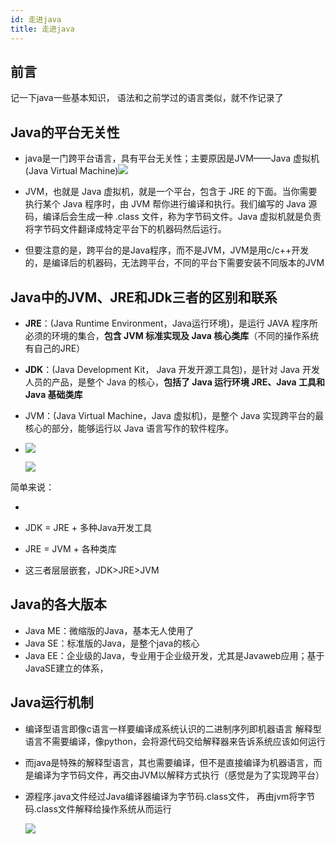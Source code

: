 ```yaml
---
id: 走进java
title: 走进java
---
```


## 前言



记一下java一些基本知识，
语法和之前学过的语言类似，就不作记录了

## Java的平台无关性

- java是一门跨平台语言，具有平台无关性；主要原因是JVM——Java 虚拟机(Java Virtual Machine)![](https://s2.loli.net/2022/03/18/7jaZILCOPWxuNo3.png)

- JVM，也就是 Java 虚拟机，就是一个平台，包含于 JRE 的下面。当你需要执行某个 Java 程序时，由 JVM 帮你进行编译和执行。我们编写的 Java 源码，编译后会生成一种 .class 文件，称为字节码文件。Java 虚拟机就是负责将字节码文件翻译成特定平台下的机器码然后运行。

- 但要注意的是，跨平台的是Java程序，而不是JVM，JVM是用c/c++开发的，是编译后的机器码，无法跨平台，不同的平台下需要安装不同版本的JVM



## Java中的JVM、JRE和JDk三者的区别和联系

- **JRE**：(Java Runtime Environment，Java运行环境)，是运行 JAVA 程序所必须的环境的集合，**包含 JVM 标准实现及 Java 核心类库**（不同的操作系统有自己的JRE）

- **JDK**：(Java Development Kit， Java 开发开源工具包)，是针对 Java 开发人员的产品，是整个 Java 的核心，**包括了 Java 运行环境 JRE、Java 工具和 Java 基础类库**

- JVM：(Java Virtual Machine，Java 虚拟机)，是整个 Java 实现跨平台的最核心的部分，能够运行以 Java 语言写作的软件程序。

  

- ![](https://s2.loli.net/2022/03/18/s7bCFwuQt5NrMnR.png)

  

  ![](https://s2.loli.net/2022/03/18/5yYpV4RuDQMk6fO.png)

简单来说：

- 

- JDK = JRE + 多种Java开发工具
- JRE = JVM + 各种类库
- 这三者层层嵌套，JDK>JRE>JVM



## Java的各大版本

- Java ME：微缩版的Java，基本无人使用了
- Java SE：标准版的Java，是整个java的核心
- Java EE：企业级的Java，专业用于企业级开发，尤其是Javaweb应用；基于JavaSE建立的体系，



## Java运行机制

- 编译型语言即像c语言一样要编译成系统认识的二进制序列即机器语言
  解释型语言不需要编译，像python，会将源代码交给解释器来告诉系统应该如何运行

- 而java是特殊的解释型语言，其也需要编译，但不是直接编译为机器语言，而是编译为字节码文件，再交由JVM以解释方式执行（感觉是为了实现跨平台）

  

- 源程序.java文件经过Java编译器编译为字节码.class文件，
  再由jvm将字节码.class文件解释给操作系统从而运行

  ![](https://s2.loli.net/2022/03/18/1GqymeiclMKBpt3.png)







